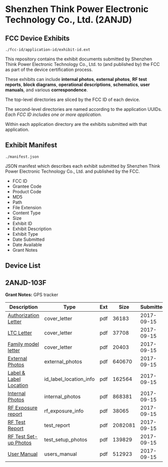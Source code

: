 # Shenzhen Think Power Electronic Technology Co., Ltd. (2ANJD)
## FCC Device Exhibits

```
./fcc-id/application-id/exhibit-id.ext
```

This repository contains the exhibit documents submitted by Shenzhen Think Power Electronic Technology Co., Ltd. to (and published by) the FCC as part of the device certification process.

These exhibits can include **internal photos**, **external photos**, **RF test reports**, **block diagrams**, **operational descriptions**, **schematics**, **user manuals**, and various **correspondence**.

The top-level directories are sliced by the FCC ID of each device.

The second-level directories are named according to the application UUIDs. *Each FCC ID includes one or more application.*

Within each application directory are the exhibits submitted with that application. 

## Exhibit Manifest

```
./manifest.json
```

JSON manifest which describes each exhibit submitted by Shenzhen Think Power Electronic Technology Co., Ltd. and published by the FCC.

- FCC ID
- Grantee Code
- Product Code
- MD5
- Path
- File Extension
- Content Type
- Size
- Exhibit ID
- Exhibit Description
- Exhibit Type
- Date Submitted
- Date Available
- Grant Notes

## Device List
## 2ANJD-103F
**Grant Notes:** GPS tracker

| Description | Type | Ext | Size | Submitted | Available |
| ----------- | ---- | --- | ---- | --------- | --------- |
| [Authorization Letter](2ANJD-103F/292141abc0935e300eccacb4304a8671/3563343.pdf) | cover_letter | pdf | 36183 | 2017-09-15 | 2017-09-15 |
| [LTC Letter](2ANJD-103F/292141abc0935e300eccacb4304a8671/3563344.pdf) | cover_letter | pdf | 37708 | 2017-09-15 | 2017-09-15 |
| [Family model letter](2ANJD-103F/292141abc0935e300eccacb4304a8671/3563345.pdf) | cover_letter | pdf | 20403 | 2017-09-15 | 2017-09-15 |
| [External Photos](2ANJD-103F/292141abc0935e300eccacb4304a8671/3563346.pdf) | external_photos | pdf | 640670 | 2017-09-15 | 2017-09-15 |
| [Label & Label Location](2ANJD-103F/292141abc0935e300eccacb4304a8671/3563347.pdf) | id_label_location_info | pdf | 162564 | 2017-09-15 | 2017-09-15 |
| [Internal Photos](2ANJD-103F/292141abc0935e300eccacb4304a8671/3563348.pdf) | internal_photos | pdf | 868381 | 2017-09-15 | 2017-09-15 |
| [RF Exposure report](2ANJD-103F/292141abc0935e300eccacb4304a8671/3563352.pdf) | rf_exposure_info | pdf | 38065 | 2017-09-15 | 2017-09-15 |
| [RF Test Report](2ANJD-103F/292141abc0935e300eccacb4304a8671/3563361.pdf) | test_report | pdf | 2082081 | 2017-09-15 | 2017-09-15 |
| [RF Test Set-up Photos](2ANJD-103F/292141abc0935e300eccacb4304a8671/3563362.pdf) | test_setup_photos | pdf | 139829 | 2017-09-15 | 2017-09-15 |
| [User Manual](2ANJD-103F/292141abc0935e300eccacb4304a8671/3563354.pdf) | users_manual | pdf | 512923 | 2017-09-15 | 2017-09-15 |
